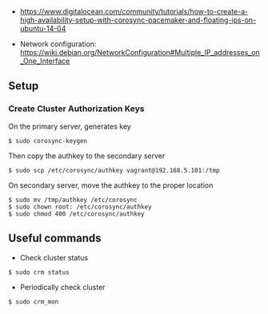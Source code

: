 - https://www.digitalocean.com/community/tutorials/how-to-create-a-high-availability-setup-with-corosync-pacemaker-and-floating-ips-on-ubuntu-14-04

- Network configuration: https://wiki.debian.org/NetworkConfiguration#Multiple_IP_addresses_on_One_Interface

## Setup

### Create Cluster Authorization Keys

On the primary server, generates key

```
$ sudo corosync-keygen
```

Then copy the authkey to the secondary server

```
$ sudo scp /etc/corosync/authkey vagrant@192.168.5.101:/tmp
```

On secondary server, move the authkey to the proper location

```
$ sudo mv /tmp/authkey /etc/corosync
$ sudo chown root: /etc/corosync/authkey
$ sudo chmod 400 /etc/corosync/authkey
```


## Useful commands

- Check cluster status

```
$ sudo crm status
```

- Periodically check cluster
```
$ sudo crm_mon
```
